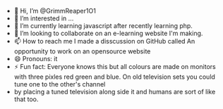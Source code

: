 - 👋 Hi, I’m @GrimmReaper1O1
- 👀 I’m interested in ...
- 🌱 I’m currently learning javascript after recently learning php.
- 💞️ I’m looking to collaborate on an e-learning website I'm making.
- 📫 How to reach me I made a disscussion on GitHub called An opportunity to work on an opensource website
- 😄 Pronouns: it
- ⚡ Fun fact: Everyone knows this but all colours are made on monitors with three pixles red green and blue. On old television sets you could tune one to the other's channel
- by placing a tuned television along side it and humans are sort of like that too.

<!---
GrimmReaper1O1/GrimmReaper1O1 is a ✨ special ✨ repository because its `README.md` (this file) appears on your GitHub profile.
You can click the Preview link to take a look at your changes.
--->
